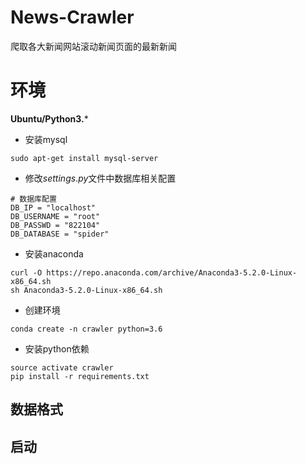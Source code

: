 # News-Crawler
爬取各大新闻网站滚动新闻页面的最新新闻

# 环境

**Ubuntu/Python3.***

- 安装mysql
```
sudo apt-get install mysql-server
```
- 修改$settings.py$文件中数据库相关配置
```
# 数据库配置
DB_IP = "localhost"
DB_USERNAME = "root"
DB_PASSWD = "822104"
DB_DATABASE = "spider"
```

- 安装anaconda
```
curl -O https://repo.anaconda.com/archive/Anaconda3-5.2.0-Linux-x86_64.sh
sh Anaconda3-5.2.0-Linux-x86_64.sh
```

- 创建环境
```
conda create -n crawler python=3.6
```

- 安装python依赖
```
source activate crawler
pip install -r requirements.txt
```

## 数据格式



## 启动



